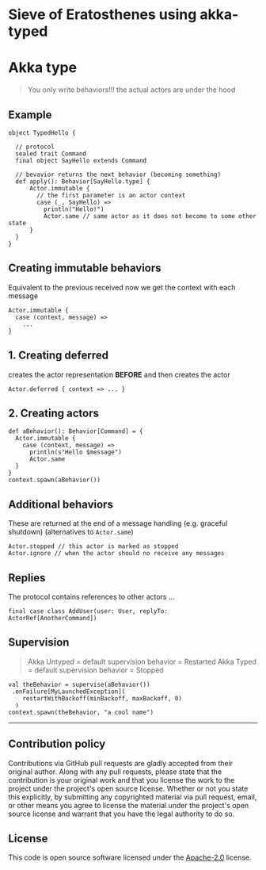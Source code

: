 Sieve of Eratosthenes using akka-typed
==========

# Akka type

> You only write behaviors!!! the actual actors are under the hood

## Example

```
object TypedHello {

  // protocol
  sealed trait Command
  final object SayHello extends Command

  // bevavior returns the next behavior (becoming something)
  def apply(): Behavior[SayHello.type] {
      Actor.immutable {
        // the first parameter is an actor context
        case (_, SayHello) =>
          println("Hello!")
          Actor.same // same actor as it does not become to some other state
      }
  }
}
```

## Creating immutable behaviors

Equivalent to the previous received
now we get the context with each message

```
Actor.immutable {
  case (context, message) =>
    ...
}
```

## 1. Creating deferred

creates the actor representation **BEFORE** and then creates the actor

```
Actor.deferred { context => ... }
```

## 2. Creating actors

```
def aBehavior(): Behavior[Command] = {
  Actor.immutable {
    case (context, message) =>
      println(s"Hello $message")
      Actor.same
  }
}
context.spawn(aBehavior())
```

## Additional behaviors

These are returned at the end of a message handling (e.g. graceful shutdown)
(alternatives to `Actor.same`)
```
Actor.stopped // this actor is marked as stopped
Actor.ignore // when the actor should no receive any messages
```

## Replies

The protocol contains references to other actors ...
```
final case class AddUser(user: User, replyTo: ActorRef[AnotherCommand])
```
## Supervision

> Akka Untyped = default supervision behavior = Restarted
> Akka Typed = default supervision behavior = Stopped

```
val theBehavior = supervise(aBehavior())
 .onFailure[MyLaunchedException](
    restartWithBackoff(minBackoff, maxBackoff, 0)
  )
context.spawn(theBehavior, "a cool name")
```

----------


## Contribution policy ##

Contributions via GitHub pull requests are gladly accepted from their original author. Along with
any pull requests, please state that the contribution is your original work and that you license
the work to the project under the project's open source license. Whether or not you state this
explicitly, by submitting any copyrighted material via pull request, email, or other means you
agree to license the material under the project's open source license and warrant that you have the
legal authority to do so.

## License ##

This code is open source software licensed under the
[Apache-2.0](http://www.apache.org/licenses/LICENSE-2.0) license.
